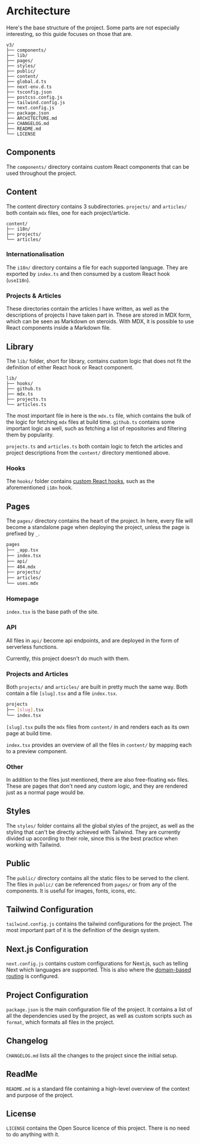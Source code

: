 # Architecture

Here's the base structure of the project. Some parts are not especially interesting, so this guide focuses on those that are.

```
v3/
├── components/
├── lib/
├── pages/
├── styles/
├── public/
├── content/
├── global.d.ts
├── next-env.d.ts
├── tsconfig.json
├── postcss.config.js
├── tailwind.config.js
├── next.config.js
├── package.json
├── ARCHITECTURE.md
├── CHANGELOG.md
├── README.md
└── LICENSE
```

## Components

The `components/` directory contains custom React components that can be used throughout the project.

## Content

The content directory contains 3 subdirectories. `projects/` and `articles/` both contain `mdx` files, one for each project/article.

```
content/
├── i18n/
├── projects/
└── articles/
```

### Internationalisation

The `i18n/` directory contains a file for each supported language. They are exported by `index.ts` and then consumed by a custom React hook (`useI18n`).

### Projects & Articles

These directories contain the articles I have written, as well as the descriptions of projects I have taken part in. These are stored in MDX form, which can be seen as Markdown on steroids. With MDX, it is possible to use React components inside a Markdown file.

## Library

The `lib/` folder, short for library, contains custom logic that does not fit the definition of either React hook or React component.

```
lib/
├── hooks/
├── github.ts
├── mdx.ts
├── projects.ts
└── articles.ts
```

The most important file in here is the `mdx.ts` file, which contains the bulk of the logic for fetching `mdx` files at build time. `github.ts` contains some important logic as well, such as fetching a list of repositories and filtering them by popularity.

`projects.ts` and `articles.ts` both contain logic to fetch the articles and project descriptions from the `content/` directory mentioned above.

### Hooks

The `hooks/` folder contains [custom React hooks](https://reactjs.org/docs/hooks-custom.html), such as the aforementioned `i18n` hook.

## Pages

The `pages/` directory contains the heart of the project. In here, every file will become a standalone page when deploying the project, unless the page is prefixed by `_`.

```sh
pages
├── _app.tsx
├── index.tsx
├── api/
├── 404.mdx
├── projects/
├── articles/
└── uses.mdx
```

### Homepage

`index.tsx` is the base path of the site.

### API

All files in `api/` become api endpoints, and are deployed in the form of serverless functions.

Currently, this project doesn't do much with them.

### Projects and Articles

Both `projects/` and `articles/` are built in pretty much the same way. Both contain a file `[slug].tsx` and a file `index.tsx`.

```sh
projects
├── [slug].tsx
└── index.tsx
```

`[slug].tsx` pulls the `mdx` files from `content/` in and renders each as its own page at build time.

`index.tsx` provides an overview of all the files in `content/` by mapping each to a preview component.

### Other

In addition to the files just mentioned, there are also free-floating `mdx` files. These are pages that don't need any custom logic, and they are rendered just as a normal page would be.

## Styles

The `styles/` folder contains all the global styles of the project, as well as the styling that can't be directly achieved with Tailwind. They are currently divided up according to their role, since this is the best practice when working with Tailwind.

## Public

The `public/` directory contains all the static files to be served to the client. The files in `public/` can be referenced from `pages/` or from any of the components. It is useful for images, fonts, icons, etc.

## Tailwind Configuration

`tailwind.config.js` contains the tailwind configurations for the project. The most important part of it is the definition of the design system.

## Next.js Configuration

`next.config.js` contains custom configurations for Next.js, such as telling Next which languages are supported. This is also where the [domain-based routing](https://nextjs.org/docs/advanced-features/i18n-routing#domain-routing) is configured.

## Project Configuration

`package.json` is the main configuration file of the project. It contains a list of all the dependencies used by the project, as well as custom scripts such as `format`, which formats all files in the project.

## Changelog

`CHANGELOG.md` lists all the changes to the project since the initial setup.

## ReadMe

`README.md` is a standard file containing a high-level overview of the context and purpose of the project.

## License

`LICENSE` contains the Open Source licence of this project. There is no need to do anything with it.
